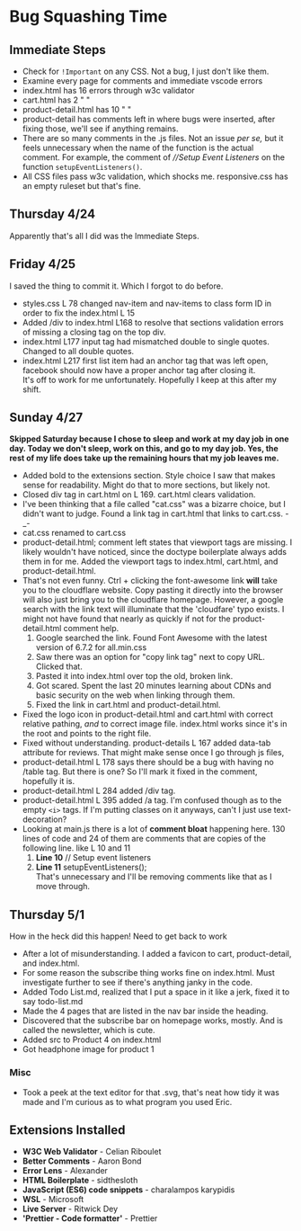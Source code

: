 # Bug Squashing Time

## Immediate Steps

- Check for `!Important` on any CSS. Not a bug, I just don't like them.
- Examine every page for comments and immediate vscode errors
- index.html has 16 errors through w3c validator
- cart.html has 2 " "
- product-detail.html has 10 " "
- product-detail has comments left in where bugs were inserted, after fixing those, we'll see if anything remains.
- There are so many comments in the .js files. Not an issue *per se,* but it feels unnecessary when the name of the function is the actual comment. For example, the comment of *//Setup Event Listeners* on the function `setupEventListeners()`.
- All CSS files pass w3c validation, which shocks me. responsive.css has an empty ruleset but that's fine.

## Thursday 4/24  
Apparently that's all I did was the Immediate Steps.  

## Friday 4/25  
I saved the thing to commit it. Which I forgot to do before.  
- styles.css L 78 changed nav-item and nav-items to class form ID in order to fix the index.html L 15
- Added /div to index.html L168 to resolve that sections validation errors of missing a closing tag on the top div.
- index.html L177 input tag had mismatched double to single quotes. Changed to all double quotes.
- index.html L217 first list item had an anchor tag that was left open, facebook should now have a proper anchor tag after closing it.  
It's off to work for me unfortunately. Hopefully I keep at this after my shift.

## Sunday 4/27
**Skipped Saturday because I chose to sleep and work at my day job in one day. Today we don't sleep, work on this, and go to my day job. Yes, the rest of my life does take up the remaining hours that my job leaves me.**  
- Added bold to the extensions section. Style choice I saw that makes sense for readability. Might do that to more sections, but likely not.  
- Closed div tag in cart.html on L 169. cart.html clears validation.
- I've been thinking that a file called "cat.css" was a bizarre choice, but I didn't want to judge. Found a link tag in cart.html that links to cart.css. -_- 
- cat.css renamed to cart.css
- product-detail.html; comment left states that viewport tags are missing. I likely wouldn't have noticed, since the doctype boilerplate always adds them in for me. Added the viewport tags to index.html, cart.html, and product-detail.html.
- That's not even funny. Ctrl + clicking the font-awesome link **will** take you to the cloudflare website. Copy pasting it directly into the browser will also just bring you to the cloudflare homepage. However, a google search with the link text will illuminate that the 'cloudfare' typo exists. I might not have found that nearly as quickly if not for the product-detail.html comment help.  
  1. Google searched the link. Found Font Awesome with the latest version of 6.7.2 for all.min.css  
  2. Saw there was an option for "copy link tag" next to copy URL. Clicked that.  
  3. Pasted it into index.html over top the old, broken link.  
  4. Got scared. Spent the last 20 minutes learning about CDNs and basic security on the web when linking through them.  
  5. Fixed the link in cart.html and product-detail.html.  
- Fixed the logo icon in product-detail.html and cart.html with correct relative pathing, *and* to correct image file. index.html works since it's in the root and points to the right file.  
- Fixed without understanding. product-details L 167 added data-tab attribute for reviews. That might make sense once I go through js files,
- product-detail.html L 178 says there should be a bug with having no /table tag. But there is one? So I'll mark it fixed in the comment, hopefully it is.
- product-detail.html L 284 added /div tag.
- product-detail.html L 395 added /a tag. I'm confused though as to the empty `<i>` tags. If I'm putting classes on it anyways, can't I just use text-decoration?
- Looking at main.js there is a lot of **comment bloat** happening here. 130 lines of code and 24 of them are comments that are copies of the following line. like L 10 and 11  
  1. **Line 10** // Setup event listeners  
  2. **Line 11** setupEventListeners();  
  That's unnecessary and I'll be removing comments like that as I move through.  

## Thursday 5/1  
How in the heck did this happen! Need to get back to work  
- After a lot of misunderstanding. I added a favicon to cart, product-detail, and index.html.  
- For some reason the subscribe thing works fine on index.html. Must investigate further to see if there's anything janky in the code.  
- Added Todo List.md, realized that I put a space in it like a jerk, fixed it to say todo-list.md
- Made the 4 pages that are listed in the nav bar inside the heading.  
- Discovered that the subscribe bar on homepage works, mostly. And is called the newsletter, which is cute.  
- Added src to Product 4 on index.html  
- Got headphone image for product 1  


### Misc

- Took a peek at the text editor for that .svg, that's neat how tidy it was made and I'm curious as to what program you used Eric.

## Extensions Installed

- **W3C Web Validator** - Celian Riboulet
- **Better Comments** - Aaron Bond
- **Error Lens** - Alexander
- **HTML Boilerplate** - sidthesloth
- **JavaScript (ES6) code snippets** - charalampos karypidis
- **WSL** - Microsoft
- **Live Server** - Ritwick Dey
- **'Prettier - Code formatter'** - Prettier